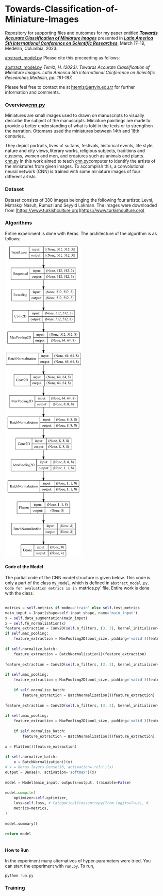 # Towards-Classification-of-Miniature-Images
Repository for supporting files and outcomes for my paper entitled
___[Towards Accurate Classification of Miniature Images](https://www.amerikakongresi.org/_files/ugd/797a84_42d94c1e33d641d4a0615d9494ee582c.pdf)___
presented in 
___[Latin America 5th International Conference on Scientific Researches](https://www.amerikakongresi.org/)___, March 17-19, Medellin, Columbia, 2023.

[abstract_model.py](model%2Fabstract_model.py)
Please cite this proceeding as follows:

[abstract_model.py](model%2Fabstract_model.py)
*Temiz, H. (2023). Towards Accurate Classification of Miniature Images. Latin America 5th International Conference on 
Scientific Researches,Medellin, pp. 181-187.*



Please feel free to contact me at [htemiz@artvin.edu.tr](mailto:htemiz@artvin.edu.tr) for further information and comments.

### Overview[cnn.py](model%2Fcnn.py)
Miniatures are small images used to drawn on manuscripts to visually describe the subject of the manuscripts. 
Miniature paintings are made to provide a better understanding of what is told in the texts or to strengthen 
the narration. Ottomans used the miniatures between 14th and 18th centuries.

They depict portraits, lives of sultans, festivals, historical events, life style, nature and city views, 
literary works, religious subjects, traditions and customs, women and men, and creatures such as animals and plants.
[cnn.py](model%2Fcnn.py)
In this work aimed to teach [cnn.py](model%2Fcnn.py)computer to identify the artists of the miniatures from given images. To accomplish this, 
a convolutional neural network (CNN) is trained with some miniature images of four different artists. 

### Dataset
Dataset consists of 380 images belonging the following four artists: 
Levni, Matrakçı Nasuh, Rumuzi and Seyyid Lokman. The images were downloaded from [https://www.turkishculture.org](https://www.turkishculture.org)

### Algorithms
Entire experiment is done with Keras. The architecture of the algorithm is as follows:

![ ](images/cnn.png)

#### Code of the Model
The partial code of the CNN model structure is given below. This code is only a part of the class `My_Model`, which is 
defined in `abstract_model.py. Code for evaluation metrics is in `metrics.py` file. Entire work is done with the class.


```python

metrics = self.metrics if mode=='train' else self.test_metrics
main_input = Input(shape=self.input_shape, name='main_input')
x = self.data_augmentation(main_input)
x = self.fn_normalization(x)
feature_extraction = Conv2D(self.n_filters, (3, 3), kernel_initializer='glorot_uniform', activation=self.activation, padding='same')(x)
if self.max_pooling:
    feature_extraction = MaxPooling2D(pool_size, padding='valid')(feature_extraction)# feature_extraction = Conv2D(self.n_filters, (3, 3), kernel_initializer='glorot_uniform', activation=self.activation, padding='same')(feature_extraction)

if self.normalize_batch:
    feature_extraction = BatchNormalization()(feature_extraction)

feature_extraction = Conv2D(self.n_filters, (3, 3), kernel_initializer='glorot_uniform', activation=self.activation, padding='same')(feature_extraction)

if self.max_pooling:
    feature_extraction = MaxPooling2D(pool_size, padding='valid')(feature_extraction)

    if self.normalize_batch:
        feature_extraction = BatchNormalization()(feature_extraction)

feature_extraction = Conv2D(self.n_filters, (3, 3), kernel_initializer='glorot_uniform', activation=self.activation, padding='same')(feature_extraction)

if self.max_pooling:
    feature_extraction = MaxPooling2D(pool_size, padding='valid')(feature_extraction)

    if self.normalize_batch:
        feature_extraction = BatchNormalization()(feature_extraction)

x = Flatten()(feature_extraction)

if self.normalize_batch:
    x = BatchNormalization()(x)
# x = keras.layers.Dense(16, activation='relu')(x)
output = Dense(4, activation='softmax')(x)

model = Model(main_input, outputs=output, trainable=False)

model.compile(
    optimizer=self.optimizer,
    loss=self.loss, # CategoricalCrossentropy(from_logits=True), #
    metrics=metrics,
)

model.summary()

return model
        
```

#### How to Run
In the experiment many alternatives of hyper-parameters were tried. You can start the experiment with `run.py`. To run,  
```shell
python run.py
```


### Training








